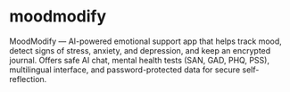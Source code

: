 # moodmodify
MoodModify — AI-powered emotional support app that helps track mood, detect signs of stress, anxiety, and depression, and keep an encrypted journal. Offers safe AI chat, mental health tests (SAN, GAD, PHQ, PSS), multilingual interface, and password-protected data for secure self-reflection.
